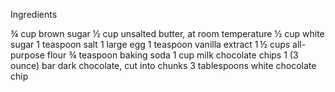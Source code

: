 Ingredients

¾ cup brown sugar
½ cup unsalted butter, at room temperature
½ cup white sugar
1 teaspoon salt
1 large egg
1 teaspoon vanilla extract
1 ½ cups all-purpose flour
¾ teaspoon baking soda
1 cup milk chocolate chips
1 (3 ounce) bar dark chocolate, cut into chunks
3 tablespoons white chocolate chip 
